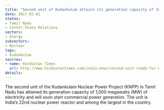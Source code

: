 ```yaml
---
title: "Second unit of Kudankulum attains its generation capacity of 1000 MW"
date: 2017-02-01
states:
- Tamil Nadu
- Center-State Relations
sectors:
- Energy
subsectors:
- Nuclear
tags:
- Kudankulum
sources:
- name: Hindustan Times
  url: http://www.hindustantimes.com/india-news/second-unit-ready-for-nuclear-power-generation-at-kudankulam/story-J7Uyf9ynuVT4Cq67hreBoM.html
details:
---
```


The second unit of the Kudankulam Nuclear Power Project (KNPP) in Tamil Nadu has attained its generation capacity of 1,000 megawatts (MW) of electricity and will soon start commercial power generation. The unit is India’s 22nd nuclear power reactor and among the largest in the country.
